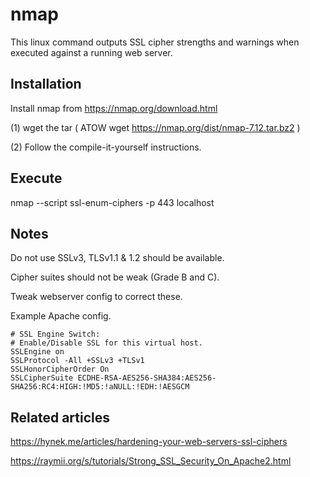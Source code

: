 # nmap
This linux command outputs SSL cipher strengths and warnings when executed against a running web server.

## Installation

Install nmap from https://nmap.org/download.html

(1) wget the tar ( ATOW wget https://nmap.org/dist/nmap-7.12.tar.bz2 )

(2) Follow the compile-it-yourself instructions.

## Execute

nmap --script ssl-enum-ciphers -p 443 localhost

## Notes

Do not use SSLv3, TLSv1.1 & 1.2 should be available.

Cipher suites should not be weak (Grade B and C).

Tweak webserver config to correct these.

Example Apache config.

```
# SSL Engine Switch:
# Enable/Disable SSL for this virtual host.
SSLEngine on
SSLProtocol -All +SSLv3 +TLSv1
SSLHonorCipherOrder On
SSLCipherSuite ECDHE-RSA-AES256-SHA384:AES256-SHA256:RC4:HIGH:!MD5:!aNULL:!EDH:!AESGCM
```

## Related articles

https://hynek.me/articles/hardening-your-web-servers-ssl-ciphers

https://raymii.org/s/tutorials/Strong_SSL_Security_On_Apache2.html
